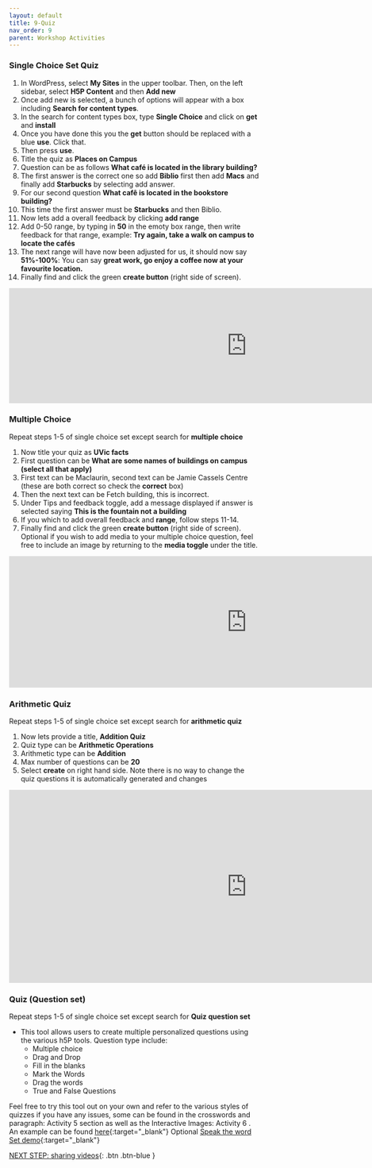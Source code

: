 ```yaml
---
layout: default
title: 9-Quiz
nav_order: 9
parent: Workshop Activities
---
```


### Single Choice Set Quiz 

1. In WordPress, select **My Sites** in the upper toolbar. Then, on the left sidebar, select **H5P Content**  and then **Add new**
2. Once add new is selected, a bunch of options will appear with a box including **Search for content types**.
3. In the search for content types box, type **Single Choice** and click on **get** and **install**
4. Once you have done this you the **get** button should be replaced with a blue **use**. Click that.
5. Then press **use**.
6. Title the quiz as **Places on Campus**
7. Question can be as follows **What café is located in the library building?**
8. The first answer is the correct one so add **Biblio** first then add **Macs** and finally add **Starbucks** by selecting add answer.
9. For our second question **What cafê is located in the bookstore building?**
10. This time the first answer must be **Starbucks** and then Biblio.
11. Now lets add a overall feedback by clicking **add range**
12. Add 0-50 range, by typing in **50** in the emoty box range, then write feedback for that range, example: **Try again, take a walk on campus to locate the cafés**
13. The next range will have now been adjusted for us, it should now say **51%-100%**: You can say **great work, go enjoy a coffee now at your favourite location.**
14. Finally find and click the green **create button** (right side of screen). 

<iframe src="https://brittanyseducblog.opened.ca/wp-admin/admin-ajax.php?action=h5p_embed&id=22" width="958" height="232" frameborder="0" allowfullscreen="allowfullscreen" title="Places on Campus"></iframe><script src="https://brittanyseducblog.opened.ca/wp-content/plugins/h5p/h5p-php-library/js/h5p-resizer.js" charset="UTF-8"></script>

### Multiple Choice
Repeat steps 1-5 of single choice set except search for **multiple choice**
1. Now title your quiz as **UVic facts**
2. First question can be **What are some names of buildings on campus (select all that apply)**
3. First text can be Maclaurin, second text can be Jamie Cassels Centre (these are both correct so check the **correct** box)
4. Then the next text can be Fetch building, this is incorrect.
5. Under Tips and feedback toggle, add a message displayed if answer is selected saying **This is the fountain not a building**
6. If you which to add overall feedback and **range**, follow steps 11-14.
7.  Finally find and click the green **create button** (right side of screen). 
Optional if you wish to add media to your multiple choice question, feel free to include an image by returning to the **media toggle** under the title.

<iframe src="https://brittanyseducblog.opened.ca/wp-admin/admin-ajax.php?action=h5p_embed&id=23" width="958" height="265" frameborder="0" allowfullscreen="allowfullscreen" title="UVic facts"></iframe><script src="https://brittanyseducblog.opened.ca/wp-content/plugins/h5p/h5p-php-library/js/h5p-resizer.js" charset="UTF-8"></script>

### Arithmetic Quiz
Repeat steps 1-5 of single choice set except search for **arithmetic quiz**
1. Now lets provide a title, **Addition Quiz**
2. Quiz type can be **Arithmetic Operations**
3. Arithmetic type can be **Addition**
4. Max number of questions can be **20**
5. Select **create** on right hand side.
Note there is no way to change the quiz questions it is automatically generated and changes

<iframe src="https://brittanyseducblog.opened.ca/wp-admin/admin-ajax.php?action=h5p_embed&id=21" width="958" height="389" frameborder="0" allowfullscreen="allowfullscreen" title="Addition Quiz"></iframe><script src="https://brittanyseducblog.opened.ca/wp-content/plugins/h5p/h5p-php-library/js/h5p-resizer.js" charset="UTF-8"></script>

### Quiz (Question set)
Repeat steps 1-5 of single choice set except search for **Quiz question set**
- This tool allows users to create multiple personalized questions using the various h5P tools. Question type include:
  - Multiple choice
  - Drag and Drop
  - Fill in the blanks
  - Mark the Words
  - Drag the words
  - True and False Questions
 
Feel free to try this tool out on your own and refer to the various styles of quizzes if you have any issues, some can be found in the crosswords and paragraph: Activity 5 section as well as the Interactive Images: Activity 6 . 
An example can be found [here](https://h5p.org/question-set){:target="_blank"}
Optional [Speak the word Set demo](https://h5p.org/speak-the-words-set){:target="_blank"}

[NEXT STEP: sharing videos](sharing.html){: .btn .btn-blue }<br>
